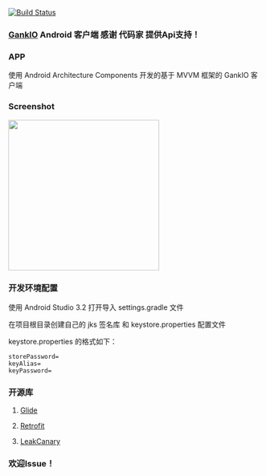 [![Build Status](https://travis-ci.org/Cr321/GankIO.svg?branch=master)](https://travis-ci.org/Cr321/GankIO)
### [GankIO](http://gank.io/) Android 客户端 感谢 代码家 提供Api支持！
### APP
使用 Android Architecture Components 开发的基于 MVVM 框架的 GankIO 客户端
### Screenshot
<img src="art/1.gif" width="300">

### 开发环境配置
使用 Android Studio 3.2 打开导入 settings.gradle 文件

在项目根目录创建自己的 jks 签名库 和 keystore.properties 配置文件

keystore.properties 的格式如下：

```storeFile=
storePassword=
keyAlias=
keyPassword=
```

### 开源库
1. [Glide](https://github.com/bumptech/glide)

2. [Retrofit](https://github.com/square/retrofit)

3. [LeakCanary](https://github.com/square/leakcanary)

### 欢迎Issue！